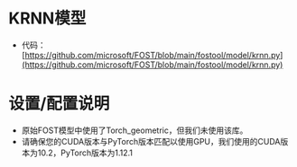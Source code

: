 # KRNN模型
* 代码：[https://github.com/microsoft/FOST/blob/main/fostool/model/krnn.py](https://github.com/microsoft/FOST/blob/main/fostool/model/krnn.py)


# 设置/配置说明
* 原始FOST模型中使用了Torch_geometric，但我们未使用该库。
* 请确保您的CUDA版本与PyTorch版本匹配以使用GPU，我们使用的CUDA版本为10.2，PyTorch版本为1.12.1

